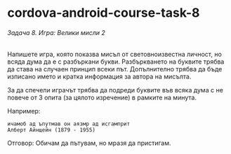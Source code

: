 # cordova-android-course-task-8
###### Задача 8. Игра: Велики мисли 2

Напишете игра, която показва мисъл от световноизвестна личност, но всяда дума да е с разбъркани букви. Разбъркването на буквите трябва да става на случаен принцип всеки път. Допълнително трябва да бъде изписано името и кратка информация за автора на мисълта.

За да спечели играчът трябва да подреди буквите във всяка дума с не повече от 3 опита (за цялото изречение) в рамките на минута.

Например:
```
ичамоб ад ъпутмав он аязмр ад исгамприт
Алберт Айнщейн (1879 - 1955)
```
Отговор:
Обичам да пътувам, но мразя да пристигам.